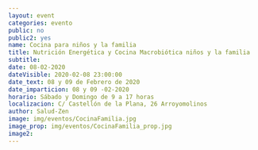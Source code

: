 ```yaml
---
layout: event
categories: evento
public: no
public2: yes
name: Cocina para niños y la familia
title: Nutrición Energética y Cocina Macrobiótica niños y la familia
subtitle:
date: 08-02-2020
dateVisible: 2020-02-08 23:00:00
date_text: 08 y 09 de Febrero de 2020
date_imparticion: 08 y 09 -02-2020
horario: Sábado y Domingo de 9 a 17 horas
localizacion: C/ Castellón de la Plana, 26 Arroyomolinos
author: Salud-Zen
image: img/eventos/CocinaFamilia.jpg
image_prop: img/eventos/CocinaFamilia_prop.jpg
image2:
---
```

